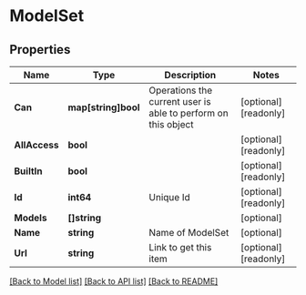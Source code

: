 # ModelSet

## Properties

Name | Type | Description | Notes
------------ | ------------- | ------------- | -------------
**Can** | **map[string]bool** | Operations the current user is able to perform on this object | [optional] [readonly] 
**AllAccess** | **bool** |  | [optional] [readonly] 
**BuiltIn** | **bool** |  | [optional] [readonly] 
**Id** | **int64** | Unique Id | [optional] [readonly] 
**Models** | **[]string** |  | [optional] 
**Name** | **string** | Name of ModelSet | [optional] 
**Url** | **string** | Link to get this item | [optional] [readonly] 

[[Back to Model list]](../README.md#documentation-for-models) [[Back to API list]](../README.md#documentation-for-api-endpoints) [[Back to README]](../README.md)



